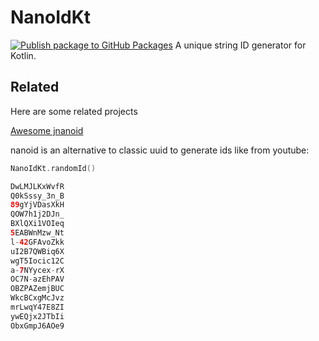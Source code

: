 # NanoIdKt 

[![Publish package to GitHub Packages](https://github.com/0OZ/NanoIdKt/actions/workflows/release.yml/badge.svg)](https://github.com/0OZ/NanoIdKt/actions/workflows/release.yml)
A unique string ID generator for Kotlin.



## Related

Here are some related projects

[Awesome jnanoid](https://github.com/aventrix/jnanoid)


nanoid is an alternative to classic uuid to generate ids like from youtube:

```kotlin
NanoIdKt.randomId()

DwLMJLKxWvfR
Q0kSssy_3n_B
89gYjVDasXkH
QOW7h1j2DJn_
BXlQXi1VOIeq
5EABWnMzw_Nt
l-42GFAvoZkk
uI2B7QWBiq6X
wgT5Iocic12C
a-7NYycex-rX
OC7N-azEhPAV
OBZPAZemjBUC
WkcBCxgMcJvz
mrLwqY47E8ZI
ywEQjx2JTbIi
ObxGmpJ6AOe9
```
